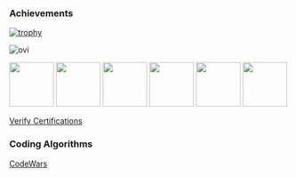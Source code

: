 ### Achievements

[![trophy](https://github-profile-trophy.vercel.app/?username=z7ealth&title=Stars,Followers,Commits,Repositories,MultipleLang,PullRequest&theme=radical)](https://github.com/ryo-ma/github-profile-trophy)

<img src="https://github-readme-stats.vercel.app/api/top-langs?username=z7ealth&show_icons=true&locale=en&layout=compact&theme=radical" alt="ovi" />

<p>
<img src="https://images.credly.com/size/340x340/images/8b8ed108-e77d-4396-ac59-2504583b9d54/cka_from_cncfsite__281_29.png" width="80" height="80">
<img src="https://images.credly.com/images/3b5ebc68-d9af-4a55-bdc7-c8486ea8051f/converted20250813-30-dlhhn6.png" width="80" height="80">
<img src="https://images.credly.com/size/340x340/images/56a9322c-5dff-4462-b0c0-14b9460696ae/image.png" width="80" height="80">
<img src="https://images.credly.com/size/340x340/images/13b908d5-0c21-4502-a3c6-b2d9938e99af/image.png" width="80" height="80">
<img src="https://images.credly.com/size/340x340/images/5287aa23-f179-46a9-9683-678077d3aa45/image.png" width="80" height="80">
<img src="https://images.credly.com/size/340x340/images/a32a36b6-882e-4d17-9b21-77efa6f06e14/blob" width="80" height="80">
</p>

[Verify Certifications](https://www.credly.com/users/z7ealth)

### Coding Algorithms

[CodeWars](https://www.codewars.com/users/z7ealth)
